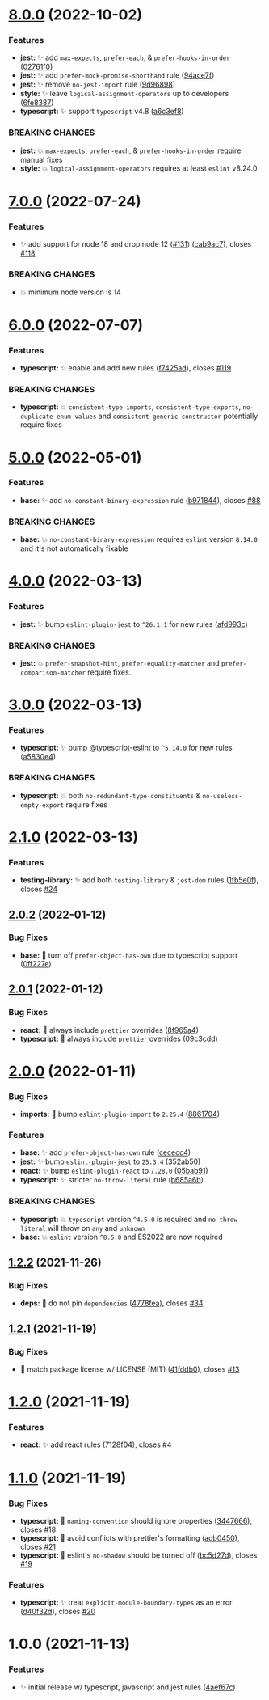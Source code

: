 # [8.0.0](https://github.com/jimmy-guzman/eslint-config-jimmy-guzman/compare/v7.0.0...v8.0.0) (2022-10-02)


### Features

* **jest:** ✨ add `max-expects`, `prefer-each`, & `prefer-hooks-in-order` ([02761f0](https://github.com/jimmy-guzman/eslint-config-jimmy-guzman/commit/02761f0ddfa5fba6a7df211341eb203a19bb2fc4))
* **jest:** ✨ add `prefer-mock-promise-shorthand` rule ([94ace7f](https://github.com/jimmy-guzman/eslint-config-jimmy-guzman/commit/94ace7f74e1e9b9b7a41aeec6442ffa52806a93f))
* **jest:** ✨ remove `no-jest-import` rule ([9d96898](https://github.com/jimmy-guzman/eslint-config-jimmy-guzman/commit/9d968985d35c816448dcb3433edd34481d5705d7))
* **style:** ✨ leave `logical-assignment-operators` up to developers ([6fe8387](https://github.com/jimmy-guzman/eslint-config-jimmy-guzman/commit/6fe8387077f76115a4a9bcf6a81c213389c149aa))
* **typescript:** ✨ support `typescript` v4.8 ([a6c3ef8](https://github.com/jimmy-guzman/eslint-config-jimmy-guzman/commit/a6c3ef8daf89ac4b3d8ff7b0de5d23942596be9a))


### BREAKING CHANGES

* **jest:** 💥 `max-expects`, `prefer-each`, & `prefer-hooks-in-order`
require manual fixes
* **style:** 💥 `logical-assignment-operators` requires at least
`eslint` v8.24.0

# [7.0.0](https://github.com/jimmy-guzman/eslint-config-jimmy-guzman/compare/v6.0.0...v7.0.0) (2022-07-24)


### Features

* ✨ add support for node 18 and drop node 12 ([#131](https://github.com/jimmy-guzman/eslint-config-jimmy-guzman/issues/131)) ([cab9ac7](https://github.com/jimmy-guzman/eslint-config-jimmy-guzman/commit/cab9ac772d5f14044d23783425621f2c0e091ae4)), closes [#118](https://github.com/jimmy-guzman/eslint-config-jimmy-guzman/issues/118)


### BREAKING CHANGES

* 💥 minimum node version is 14

# [6.0.0](https://github.com/jimmy-guzman/eslint-config-jimmy-guzman/compare/v5.0.0...v6.0.0) (2022-07-07)


### Features

* **typescript:** ✨ enable and add new rules ([f7425ad](https://github.com/jimmy-guzman/eslint-config-jimmy-guzman/commit/f7425ad4894e6791728979cad62ba1a1b8fae8d5)), closes [#119](https://github.com/jimmy-guzman/eslint-config-jimmy-guzman/issues/119)


### BREAKING CHANGES

* **typescript:** 💥 `consistent-type-imports`, `consistent-type-exports`,
`no-duplicate-enum-values` and `consistent-generic-constructor` potentially
require fixes

# [5.0.0](https://github.com/jimmy-guzman/eslint-config-jimmy-guzman/compare/v4.0.0...v5.0.0) (2022-05-01)


### Features

* **base:** ✨ add `no-constant-binary-expression` rule ([b971844](https://github.com/jimmy-guzman/eslint-config-jimmy-guzman/commit/b971844ab62c810253c481c7b1c2e04117fc050a)), closes [#88](https://github.com/jimmy-guzman/eslint-config-jimmy-guzman/issues/88)


### BREAKING CHANGES

* **base:** 💥 `no-constant-binary-expression` requires `eslint`
version `8.14.0` and it's not automatically fixable

# [4.0.0](https://github.com/jimmy-guzman/eslint-config-jimmy-guzman/compare/v3.0.0...v4.0.0) (2022-03-13)


### Features

* **jest:** ✨ bump `eslint-plugin-jest` to `^26.1.1` for new rules ([afd993c](https://github.com/jimmy-guzman/eslint-config-jimmy-guzman/commit/afd993c495a73a5bc6100092af5ce818b9a8983f))


### BREAKING CHANGES

* **jest:** 💥 `prefer-snapshot-hint`, `prefer-equality-matcher` and
`prefer-comparison-matcher` require fixes.

# [3.0.0](https://github.com/jimmy-guzman/eslint-config-jimmy-guzman/compare/v2.1.0...v3.0.0) (2022-03-13)


### Features

* **typescript:** ✨ bump [@typescript-eslint](https://github.com/typescript-eslint) to `^5.14.0` for new rules ([a5830e4](https://github.com/jimmy-guzman/eslint-config-jimmy-guzman/commit/a5830e467790e7bd235b6a60c837fba9f773fd7b))


### BREAKING CHANGES

* **typescript:** 💥 both `no-redundant-type-constituents` &
`no-useless-empty-export` require fixes

# [2.1.0](https://github.com/jimmy-guzman/eslint-config-jimmy-guzman/compare/v2.0.2...v2.1.0) (2022-03-13)


### Features

* **testing-library:** ✨ add both `testing-library` & `jest-dom` rules ([1fb5e0f](https://github.com/jimmy-guzman/eslint-config-jimmy-guzman/commit/1fb5e0f2021bac0c1d39b7091e7c7804383ec12c)), closes [#24](https://github.com/jimmy-guzman/eslint-config-jimmy-guzman/issues/24)

## [2.0.2](https://github.com/jimmy-guzman/eslint-config-jimmy-guzman/compare/v2.0.1...v2.0.2) (2022-01-12)


### Bug Fixes

* **base:** 🐛 turn off `prefer-object-has-own` due to typescript support ([0ff227e](https://github.com/jimmy-guzman/eslint-config-jimmy-guzman/commit/0ff227eecdbdb9e57f3ec9d7b0beda07d7427c95))

## [2.0.1](https://github.com/jimmy-guzman/eslint-config-jimmy-guzman/compare/v2.0.0...v2.0.1) (2022-01-12)


### Bug Fixes

* **react:** 🐛 always include `prettier` overrides ([8f965a4](https://github.com/jimmy-guzman/eslint-config-jimmy-guzman/commit/8f965a49facc5e9923ca78d576f317d75d5c5ed6))
* **typescript:** 🐛 always include `prettier` overrides ([09c3cdd](https://github.com/jimmy-guzman/eslint-config-jimmy-guzman/commit/09c3cdd31c95de254ed769b8935477dd20a650ca))

# [2.0.0](https://github.com/jimmy-guzman/eslint-config-jimmy-guzman/compare/v1.2.2...v2.0.0) (2022-01-11)


### Bug Fixes

* **imports:** 🐛 bump `eslint-plugin-import` to `2.25.4` ([8861704](https://github.com/jimmy-guzman/eslint-config-jimmy-guzman/commit/8861704c003ec14265f1ef1dd452b3728dde00fe))


### Features

* **base:** ✨ add `prefer-object-has-own` rule ([cececc4](https://github.com/jimmy-guzman/eslint-config-jimmy-guzman/commit/cececc475912ea99749fc2a23517453c938f39d4))
* **jest:** ✨ bump `eslint-plugin-jest` to `25.3.4` ([352ab50](https://github.com/jimmy-guzman/eslint-config-jimmy-guzman/commit/352ab50157acebd081c0bd45a7b1b2909f19beaf))
* **react:** ✨ bump `eslint-plugin-react` to `7.28.0` ([05bab91](https://github.com/jimmy-guzman/eslint-config-jimmy-guzman/commit/05bab917f056231bdd493d2672a093cf3fee7419))
* **typescript:** ✨ stricter `no-throw-literal` rule ([b685a6b](https://github.com/jimmy-guzman/eslint-config-jimmy-guzman/commit/b685a6b750796d2e041592248626d7b309643cb8))


### BREAKING CHANGES

* **typescript:** 💥 `typescript` version `^4.5.0` is required and `no-throw-literal`
will throw on `any` and `unknown`
* **base:** 💥 `eslint` version `^8.5.0` and ES2022 are now required

## [1.2.2](https://github.com/jimmy-guzman/eslint-config-jimmy-guzman/compare/v1.2.1...v1.2.2) (2021-11-26)


### Bug Fixes

* **deps:** 🐛 do not pin `dependencies` ([4778fea](https://github.com/jimmy-guzman/eslint-config-jimmy-guzman/commit/4778fea053687f122ce94de7de65dc7a94b0700b)), closes [#34](https://github.com/jimmy-guzman/eslint-config-jimmy-guzman/issues/34)

## [1.2.1](https://github.com/jimmy-guzman/eslint-config-jimmy-guzman/compare/v1.2.0...v1.2.1) (2021-11-19)


### Bug Fixes

* 🐛 match package license w/ LICENSE (MIT) ([41fddb0](https://github.com/jimmy-guzman/eslint-config-jimmy-guzman/commit/41fddb0af70211dcfef1cb73cf3807e286bac1f4)), closes [#13](https://github.com/jimmy-guzman/eslint-config-jimmy-guzman/issues/13)

# [1.2.0](https://github.com/jimmy-guzman/eslint-config-jimmy-guzman/compare/v1.1.0...v1.2.0) (2021-11-19)


### Features

* **react:** ✨ add react rules ([7128f04](https://github.com/jimmy-guzman/eslint-config-jimmy-guzman/commit/7128f04d6bdc45dace04006ec5e8e65457841a0e)), closes [#4](https://github.com/jimmy-guzman/eslint-config-jimmy-guzman/issues/4)

# [1.1.0](https://github.com/jimmy-guzman/eslint-config-jimmy-guzman/compare/v1.0.0...v1.1.0) (2021-11-19)


### Bug Fixes

* **typescript:** 🐛 `naming-convention` should ignore properties ([3447666](https://github.com/jimmy-guzman/eslint-config-jimmy-guzman/commit/34476663226f6069d5e001192cb47bde2a9bc0d9)), closes [#18](https://github.com/jimmy-guzman/eslint-config-jimmy-guzman/issues/18)
* **typescript:** 🐛 avoid conflicts with prettier's formatting ([adb0450](https://github.com/jimmy-guzman/eslint-config-jimmy-guzman/commit/adb0450389207341ce4dc11ad32c2f40f0b817d8)), closes [#21](https://github.com/jimmy-guzman/eslint-config-jimmy-guzman/issues/21)
* **typescript:** 🐛 eslint's `no-shadow` should be turned off ([bc5d27d](https://github.com/jimmy-guzman/eslint-config-jimmy-guzman/commit/bc5d27dcb85c52b3167dcd388496a41959ea4dfd)), closes [#19](https://github.com/jimmy-guzman/eslint-config-jimmy-guzman/issues/19)


### Features

* **typescript:** ✨ treat `explicit-module-boundary-types` as an error ([d40f32d](https://github.com/jimmy-guzman/eslint-config-jimmy-guzman/commit/d40f32d744a8a6dd988847ee0bf0dae65d6cbfcf)), closes [#20](https://github.com/jimmy-guzman/eslint-config-jimmy-guzman/issues/20)

# 1.0.0 (2021-11-13)


### Features

* ✨ initial release w/ typescript, javascript and jest rules ([4aef67c](https://github.com/jimmy-guzman/eslint-config-jimmy-guzman/commit/4aef67c04c625851c9c6be1abe4f761254a87b0f))
